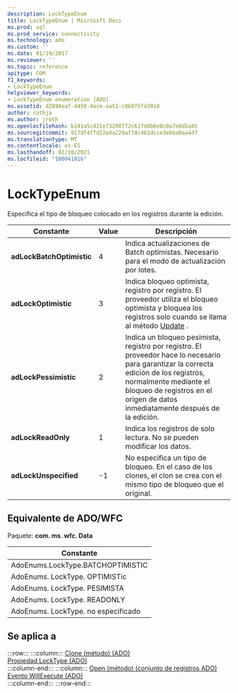```yaml
---
description: LockTypeEnum
title: LockTypeEnum | Microsoft Docs
ms.prod: sql
ms.prod_service: connectivity
ms.technology: ado
ms.custom: ''
ms.date: 01/19/2017
ms.reviewer: ''
ms.topic: reference
apitype: COM
f1_keywords:
- LockTypeEnum
helpviewer_keywords:
- LockTypeEnum enumeration [ADO]
ms.assetid: d2894eaf-4450-4ace-aa51-c8b875fd3010
author: rothja
ms.author: jroth
ms.openlocfilehash: b141a5cd21e73208772c617ddb6e8c0a7e0d5a85
ms.sourcegitcommit: 917df4ffd22e4a229af7dc481dcce3ebba0aa4d7
ms.translationtype: MT
ms.contentlocale: es-ES
ms.lasthandoff: 02/10/2021
ms.locfileid: "100041816"
---
```

# <a name="locktypeenum"></a>LockTypeEnum
Especifica el tipo de bloqueo colocado en los registros durante la edición.  
  
|Constante|Value|Descripción|  
|--------------|-----------|-----------------|  
|**adLockBatchOptimistic**|4|Indica actualizaciones de Batch optimistas. Necesario para el modo de actualización por lotes.|  
|**adLockOptimistic**|3|Indica bloqueo optimista, registro por registro. El proveedor utiliza el bloqueo optimista y bloquea los registros solo cuando se llama al método [Update](./update-method.md) .|  
|**adLockPessimistic**|2|Indica un bloqueo pesimista, registro por registro. El proveedor hace lo necesario para garantizar la correcta edición de los registros, normalmente mediante el bloqueo de registros en el origen de datos inmediatamente después de la edición.|  
|**adLockReadOnly**|1|Indica los registros de solo lectura. No se pueden modificar los datos.|  
|**adLockUnspecified**|-1|No especifica un tipo de bloqueo. En el caso de los clones, el clon se crea con el mismo tipo de bloqueo que el original.|  
  
## <a name="adowfc-equivalent"></a>Equivalente de ADO/WFC  
 Paquete: **com. ms. wfc. Data**  
  
|Constante|  
|--------------|  
|AdoEnums.LockType.BATCHOPTIMISTIC|  
|AdoEnums. LockType. OPTIMISTic|  
|AdoEnums. LockType. PESIMISTA|  
|AdoEnums. LockType. READONLY|  
|AdoEnums. LockType. no especificado|  
  
## <a name="applies-to"></a>Se aplica a  

:::row:::
    :::column:::
        [Clone (método) (ADO)](./clone-method-ado.md)  
        [Propiedad LockType (ADO)](./locktype-property-ado.md)  
    :::column-end:::
    :::column:::
        [Open (método) (conjunto de registros ADO)](./open-method-ado-recordset.md)  
        [Evento WillExecute (ADO)](./willexecute-event-ado.md)  
    :::column-end:::
:::row-end:::
